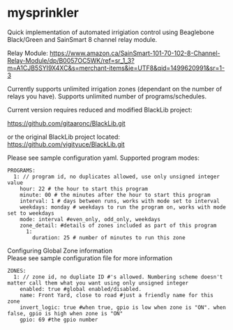 # mysprinkler

Quick implementation of automated irrigiation control using Beaglebone Black/Green and SainSmart 8 channel relay module.

Relay Module: https://www.amazon.ca/SainSmart-101-70-102-8-Channel-Relay-Module/dp/B0057OC5WK/ref=sr_1_3?m=A1CJB5SYI9X4XC&s=merchant-items&ie=UTF8&qid=1499620991&sr=1-3

Currently supports unlimited irrigation zones (dependant on the number of relays you have).
Supports unlimited number of programs/schedules.

Current version requires reduced and modified BlackLib project:

https://github.com/gitaaronc/BlackLib.git

or the original BlackLib project located: https://github.com/yigityuce/BlackLib.git

Please see sample configuration yaml.
Supported program modes:

```
PROGRAMS:
  1: // program id, no duplicates allowed, use only unsigned integer value
    hour: 22 # the hour to start this program
    minute: 00 # the minutes after the hour to start this program
    interval: 1 # days between runs, works with mode set to interval
    weekdays: monday # weekdays to run the program on, works with mode set to weekdays
    mode: interval #even_only, odd_only, weekdays
    zone_detail: #details of zones included as part of this program
      1:
        duration: 25 # number of minutes to run this zone

```
Configuring Global Zone information<br/>
Please see sample configuration file for more information<br/>
```
ZONES:
  1: // zone id, no dupliate ID #'s allowed. Numbering scheme doesn't matter call them what you want using only unsigned integer
    enabled: true #global enabled/disabled.
    name: Front Yard, close to road #just a friendly name for this zone
    invert_logic: true #when true, gpio is low when zone is "ON". when false, gpio is high when zone is "ON"
    gpio: 69 #the gpio number
```
